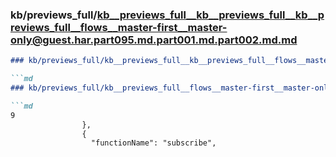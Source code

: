 ### kb/previews_full/kb__previews_full__kb__previews_full__kb__previews_full__flows__master-first__master-only@guest.har.part095.md.part001.md.part002.md.md

```md
### kb/previews_full/kb__previews_full__kb__previews_full__flows__master-first__master-only@guest.har.part095.md.part001.md.part002.md

```md
### kb/previews_full/kb__previews_full__flows__master-first__master-only@guest.har.part095.md.part001.md (part 002)

```md
9
                },
                {
                  "functionName": "subscribe",
       
```

```

```

```
